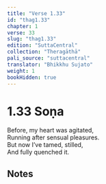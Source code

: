 ```yaml
---
title: "Verse 1.33"
id: "thag1.33"
chapter: 1
verse: 33
slug: "thag1.33"
edition: "SuttaCentral"
collection: "Theragāthā"
pali_source: "suttacentral"
translator: "Bhikkhu Sujato"
weight: 1
bookHidden: true
---
```


# 1.33 Soṇa  

Before, my heart was agitated,  
Running after sensual pleasures.  
But now I’ve tamed, stilled,  
And fully quenched it.

## Notes